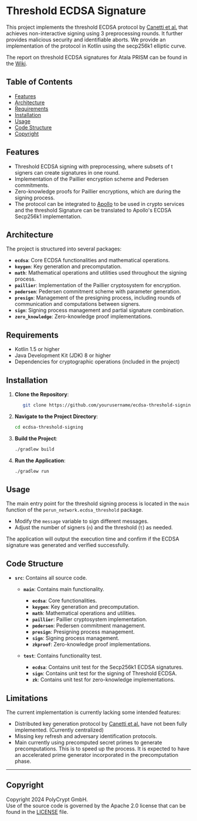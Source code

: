 # Threshold ECDSA Signature

This project implements the threshold ECDSA protocol by [Canetti et al.](https://eprint.iacr.org/2021/060) that achieves non-interactive signing using 3 preprocessing rounds. 
It further provides malicious security and identifiable aborts.
We provide an implementation of the protocol in Kotlin using the secp256k1 elliptic curve.

The report on threshold ECDSA signatures for Atala PRISM can be found in the [Wiki](https://github.com/perun-network/atala-prism-threshold/wiki/Threshold-ECDSA-Signatures-for-Atala-PRISM-Report).


## Table of Contents

- [Features](#features)
- [Architecture](#architecture)
- [Requirements](#requirements)
- [Installation](#installation)
- [Usage](#usage)
- [Code Structure](#code-structure)
- [Copyright](#copyright)

## Features

- Threshold ECDSA signing with preprocessing, where subsets of t signers can create signatures in one round.
- Implementation of the Paillier encryption scheme and Pedersen commitments.
- Zero-knowledge proofs for Paillier encryptions, which are during the signing process.
- The protocol can be integrated to [Apollo](https://github.com/hyperledger/identus-apollo) to be used in crypto services and the threshold Signature can be translated to Apollo's ECDSA Secp256k1 implementation.

## Architecture

The project is structured into several packages:

- **`ecdsa`**: Core ECDSA functionalities and mathematical operations.
- **`keygen`**: Key generation and precomputation.
- **`math`**: Mathematical operations and utilities used throughout the signing process.
- **`paillier`**: Implementation of the Paillier cryptosystem for encryption.
- **`pedersen`**: Pedersen commitment scheme with parameter generation.
- **`presign`**: Management of the presigning process, including rounds of communication and computations between signers.
- **`sign`**: Signing process management and partial signature combination.
- **`zero_knowledge`**: Zero-knowledge proof implementations.

## Requirements

- Kotlin 1.5 or higher
- Java Development Kit (JDK) 8 or higher
- Dependencies for cryptographic operations (included in the project)

## Installation

1. **Clone the Repository**:
    ```bash
       git clone https://github.com/yourusername/ecdsa-threshold-signing.git
    ```

2. **Navigate to the Project Directory**:
    ```bash
    cd ecdsa-threshold-signing
    ```

3. **Build the Project**:
    ```bash
    ./gradlew build
    ```

4. **Run the Application**:
    ```bash
    ./gradlew run
    ```

## Usage
The main entry point for the threshold signing process is located in the `main` function of the `perun_network.ecdsa_threshold` package.

- Modify the `message` variable to sign different messages.
- Adjust the number of signers (`n`) and the threshold (`t`) as needed.

The application will output the execution time and confirm if the ECDSA signature was generated and verified successfully.

## Code Structure
- **`src`**: Contains all source code.
  - **`main`**: Contains main functionality.
    - **`ecdsa`**: Core functionalities.
    - **`keygen`**: Key generation and precomputation.
    - **`math`**: Mathematical operations and utilities.
    - **`paillier`**: Paillier cryptosystem implementation.
    - **`pedersen`**: Pedersen commitment management.
    - **`presign`**: Presigning process management.
    - **`sign`**: Signing process management.
    - **`zkproof`**: Zero-knowledge proof implementations.
    
  - **`test`**: Contains functionality test.
    - **`ecdsa`**: Contains unit test for the Secp256k1 ECDSA signatures. 
    - **`sign`**: Contains unit test for the signing of Threshold ECDSA.
    - **`zk`**: Contains unit test for zero-knowledge implementations.

## Limitations
The current implementation is currently lacking some intended features:

- Distributed key generation protocol by [Canetti et al.](https://eprint.iacr.org/2021/060) have not been fully implemented. (Currently centralized)
- Missing key refresh and adversary identification protocols.
- Main currently using precomputed secret primes to generate precomputations. This is to speed up the process. It is expected to have an accelerated prime generator incorporated in the precomputation phase. 

--- 
## Copyright
Copyright 2024 PolyCrypt GmbH. \
Use of the source code is governed by the Apache 2.0 license that can be found in the [LICENSE](LICENSE) file.
